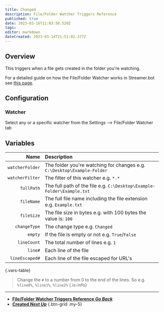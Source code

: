```yaml
---
title: Changed
description: File/Folder Watcher Triggers Reference
published: true
date: 2023-03-16T11:03:58.520Z
tags: 
editor: markdown
dateCreated: 2023-03-14T21:51:02.377Z
---
```


## Overview
This triggers when a file gets created in the folder you're watching.

For a detailed guide on how the File/Folder Watcher works in Streamer.bot see [this page](/Settings/File-Folder-Watcher).

## Configuration
### Watcher
Select any or a specific watcher from the Settings --> File/Folder Watcher tab

## Variables
Name | Description
----:|:------------
`watcherFolder` | The folder you're watching for changes e.g. `C:\Desktop\Example-Folder`
`watcherFilter` | The filter of this watcher e.g. `*.*`
`fullPath` | The full path of the file e.g. `C:\Desktop\Example-Folder\Example.txt`
`fileName` | The full file name including the file extension e.g. `Example.txt`
`fileSize` | The file size in bytes e.g. with 100 bytes the value is: `100`
`changeType` | The change type e.g. `Changed`
`empty` | If the file is empty or not e.g. `True`/`False`
`lineCount` | The total number of lines e.g. `1`
`line#` | Each line of the file
`lineEscaped#` | Each line of the file escaped for URL's
{.vars-table}

> Change the `#` to a number from 0 to the end of the lines. So e.g. `%line0%`, `%line1%`, `%line2%`
{.is-info}

---

- [<i class="mdi mdi-chevron-left"></i>**File/Folder Watcher Triggers Reference *Go Back***](/Triggers/Core/File-Folder-Watcher)
- [<i class="mdi mdi-creation primary--text"></i> **Created *Next Up***](/Triggers/Core/File-Folder-Watcher/Created)
{.btn-grid .my-5}